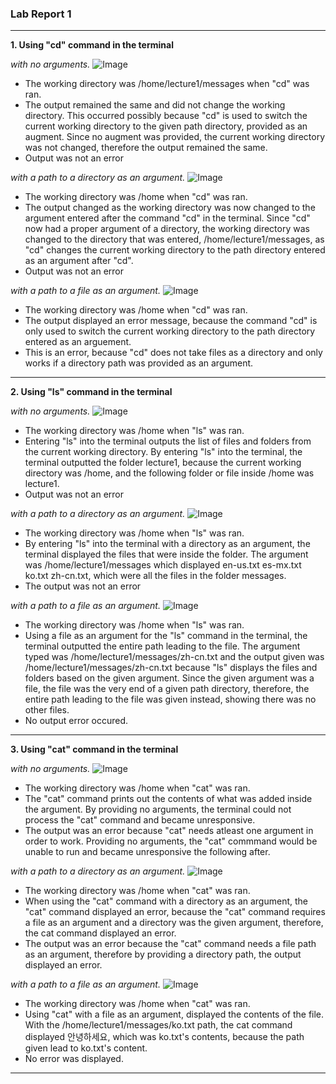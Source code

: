 ### Lab Report 1

---
**1. Using "cd" command in the terminal**

*with no arguments.*
![Image](CD_with_no_arguments2.png)

- The working directory was /home/lecture1/messages when "cd" was ran.
- The output remained the same and did not change the working directory. This occurred possibly because "cd"
is used to switch the current working directory to the given path directory, provided as an augment. Since 
no augment was provided, the current working directory was not changed, therefore the output 
remained the same.
- Output was not an error

*with a path to a directory as an argument.*
![Image](CD_with_directory_argument.png)

- The working directory was /home when "cd" was ran.
- The output changed as the working directory was now changed to the argument entered after the command "cd"
  in the terminal. Since "cd" now had a proper argument of a directory, the working directory was changed to
  the directory that was entered, /home/lecture1/messages, as "cd" changes the current working directory to the
  path directory entered as an argument after "cd".
- Output was not an error

*with a path to a file as an argument.* 
![Image](CD_with_file_argument.png)
- The working directory was /home when "cd" was ran.
- The output displayed an error message, because the command "cd" is only used to switch the current working
  directory to the path directory entered as an arguement.
- This is an error, because "cd" does not take files as a directory and only works if a directory path was provided
  as an argument.

---
**2. Using "ls" command in the terminal**

*with no arguments.*
![Image](LS_with_no_arguments.png)

- The working directory was /home when "ls" was ran.
- Entering "ls" into the terminal outputs the list of files and folders from the current working directory. By entering
"ls" into the terminal, the terminal outputted the folder lecture1, because the current working directory was /home, and
the following folder or file inside /home was lecture1.
- Output was not an error

*with a path to a directory as an argument.*
![Image](LS_with_directory_argument.png)

- The working directory was /home when "ls" was ran.
- By entering "ls" into the terminal with a directory as an argument, the terminal displayed the files that were inside the
folder. The argument was /home/lecture1/messages which displayed en-us.txt es-mx.txt ko.txt zh-cn.txt, which were all the
files in the folder messages.
- The output was not an error

*with a path to a file as an argument.* 
![Image](LS_with_file_argument.png)

- The working directory was /home when "ls" was ran.
- Using a file as an argument for the "ls" command in the terminal, the terminal outputted the entire path leading to the file.
The argument typed was /home/lecture1/messages/zh-cn.txt and the output given was /home/lecture1/messages/zh-cn.txt because
"ls" displays the files and folders based on the given argument. Since the given argument was a file, the file was the very end
of a given path directory, therefore, the entire path leading to the file was given instead, showing there was no other files.
- No output error occured.
  
---
**3. Using "cat" command in the terminal**

*with no arguments.*
![Image](CAT_with_no_arguments.png)

- The working directory was /home when "cat" was ran.
- The "cat" command prints out the contents of what was added inside the argument. By providing no arguments, the terminal could
not process the "cat" command and became unresponsive.
- The output was an error because "cat" needs atleast one argument in order to work. Providing no arguments, the "cat" commmand
would be unable to run and became unresponsive the following after.

*with a path to a directory as an argument.*
![Image](CAT_with_directory_argument.png)

- The working directory was /home when "cat" was ran.
- When using the "cat" command with a directory as an argument, the "cat" command displayed an error, because the "cat" command
requires a file as an argument and a directory was the given argument, therefore, the cat command displayed an error.
- The output was an error because the "cat" command needs a file path as an argument, therefore by providing a directory path,
the output displayed an error.

*with a path to a file as an argument.*
![Image](CAT_with_file_arguments.png)

- The working directory was /home when "cat" was ran.
- Using "cat" with a file as an argument, displayed the contents of the file. With the /home/lecture1/messages/ko.txt path, the
cat command displayed 안녕하세요, which was ko.txt's contents, because the path given lead to ko.txt's content.
- No error was displayed.
  
---
